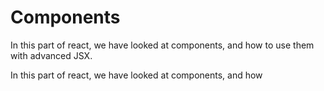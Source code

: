 # Components

In this part of react, we have looked at components, and how to use them with advanced JSX.

In this part of react, we have looked at components, and how 
